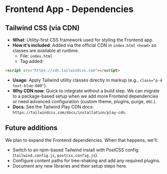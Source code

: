 # Frontend App - Dependencies

## Tailwind CSS (via CDN)

- **What**: Utility-first CSS framework used for styling the Frontend app.
- **How it's included**: Added via the official CDN in `index.html` `<head>` so classes are available at runtime.
  - File: `index.html`
  - Tag added:

```html
<script src="https://cdn.tailwindcss.com"></script>
```

- **Usage**: Apply Tailwind utility classes directly in markup (e.g., `class="p-4 text-blue-600"`).
- **Why CDN now**: Quick to integrate without a build step. We can migrate to a package-based setup when we add more Frontend dependencies or need advanced configuration (custom theme, plugins, purge, etc.).
- **Docs**: See the Tailwind Play CDN docs: `https://tailwindcss.com/docs/installation/play-cdn`.

## Future additions

We plan to expand the Frontend dependencies. When that happens, we'll:
- Switch to an npm-based Tailwind install with PostCSS config (`tailwind.config.js`, `postcss.config.js`).
- Configure content paths for tree-shaking and add any required plugins.
- Document any new libraries and their setup steps here.